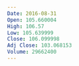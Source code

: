 ```yaml
---
Date: 2016-08-31
Open: 105.660004
High: 106.57
Low: 105.639999
Close: 106.099998
Adj Close: 103.068153
Volume: 29662400
---
```

